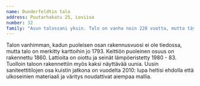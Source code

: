 ```yaml
---
name: Dunderfeldtin talo
address: Puutarhakatu 25, Loviisa
number: 32
family: "Asun talossani yksin. Talo on vanha noin 220 vuotta, mutta täysin kunnossa. Talo oli sopivasti myynnissä 1983 kun muutin takaisin Loviisaan. Se sijaitsee juuri oikeassa paikassa. Alkuun tein itse mahdollisimman paljon; lisäeristykset, sisäpinnat, lattiat, ikkunakorjaukset. Uunit, putki- ja sähköasennukset teetin ammattimiehillä. Myöhemmät laajennukset ja korjaukset teetin rakennusliikkeellä. Tulevia muutossuunnitelmia ei ole, vain kunnossapitoa."
---
```

Talon vanhimman, kadun puoleisen osan rakennusvuosi ei ole tiedossa, mutta talo on merkitty karttoihin jo 1793. Keittiön puoleinen osuus on rakennettu 1860. Lattioita on oiottu ja seinät lämpöeristetty 1980 - 83. Tuolloin taloon rakennettiin myös kaksi näyttävää uunia. Uusin saniteettitilojen osa kuistin jatkona on vuodelta 2010: lupa heltisi ehdolla että ulkoseinien materiaali ja väritys noudattivat aiempaa mallia.
